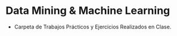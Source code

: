 # Data Mining & Machine Learning

+ Carpeta de Trabajos Prácticos y Ejercicios Realizados en Clase.
